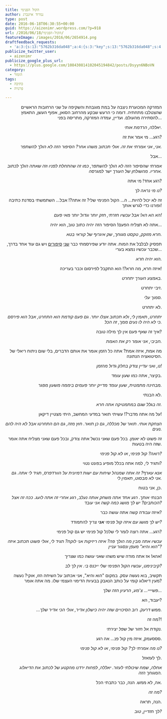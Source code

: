 ```yaml
---
title: הקול הפנימי
author: נמרוד איזנברג
type: post
date: 2016-06-18T06:30:55+00:00
guid: https://aizenimr.wordpress.com/?p=918
url: /2016/06/18/הקול-הפנימי/
featureImage: /images/2016/06/2654914.png
draftfeedback_requests:
  - 'a:3:{s:13:"5762b316da048";a:4:{s:3:"key";s:13:"5762b316da048";s:4:"time";s:10:"1466086166";s:7:"user_id";s:8:"91501967";s:7:"revoked";s:1:"1";}s:13:"5762b3675d88f";a:3:{s:3:"key";s:13:"5762b3675d88f";s:4:"time";s:10:"1466086247";s:7:"user_id";s:8:"91501967";}s:13:"5763fc5fc060d";a:3:{s:3:"key";s:13:"5763fc5fc060d";s:4:"time";s:10:"1466170463";s:7:"user_id";s:8:"91501967";}}'
publicize_twitter_user:
  - aizenimr
publicize_google_plus_url:
  - https://plus.google.com/108430814102045194842/posts/Dsyyn6NBoVN
category:
  - הומור
tags:
  - כתיבה
  - פרנויה

---
```

<p style="text-align:right;" align="justify">
  <span lang="he-IL">המזרקה המכוערת ניצבה על במת מוגבהת והשקיפה על שני הרחובות הראשיים שהצטלבו מתחתיה</span><span lang="en-US">. </span><span lang="he-IL">דומה כי הרעש שבקע מהרחוב הסואן</span><span lang="en-US">, </span><span lang="he-IL">אפוף העשן</span><span lang="en-US">, </span><span lang="he-IL">התאמץ להסתירה מהעולם</span><span lang="en-US">. </span><span lang="he-IL">ועדיין</span><span lang="en-US">, </span><span lang="he-IL">עמדה המזרקה</span><span lang="en-US">, </span><span lang="he-IL">מתריסה בפני&#8230;</span>
</p>

<p style="text-align:right;" align="justify">
  <em>יאללה, הרדמת אותי.</em>
</p>

<p style="text-align:right;" align="justify">
  רגע&#8230; מי אמר את זה?
</p>

<p style="text-align:right;" align="justify">
  <em>אני, אני אמרתי את זה. אולי תכתוב משהו אחר? הסיפור הזה לא הולך להשתפר.</em>
</p>

<p style="text-align:right;" align="justify">
  אבל&#8230;
</p>

<p style="text-align:right;" align="justify">
  <em>אמרתי שהסיפור הזה לא הולך להשתפר, כמו זה שהתחלת לפניו וזה שאתה הולך לכתוב אחריו. מהשולחן של העורך ישר למגרסה.</em>
</p>

<p style="text-align:right;" align="justify">
  רגע אחד! מי אתה?
</p>

<p style="text-align:right;" align="justify">
  <em>נו מי נראה לך?</em>
</p>

<p style="text-align:right;" align="justify">
  זה לא יכול להיות&#8230; ה&#8230; הקול הפנימי שלי? זה אתה?! אבל&#8230; השתמשתי בסדנת כתיבה ופורנו כדי לגרש אותך!
</p>

<p style="text-align:right;" align="justify">
  <em>הא הא הא! אבל עכשיו חזרתי, חזק יותר וגדול יותר מאי פעם!</em>
</p>

<p style="text-align:right;" align="justify">
  אתה לא תצליח הפעם! הסיפור הזה יהיה כתוב טוב, הוא יהיה&#8230;
</p>

<p style="text-align:right;" align="justify">
  <em>חרא מזוקק, טקסט מגוחך, שק איגרוף של קוראי בטא.</em>
</p>

<p style="text-align:right;" align="justify">
  תפסיק לבלבל את המוח. אתה יודע שפירסמתי כבר <a href="/2015/09/07/%d7%9e%d7%a9%d7%95%d7%aa%d7%a7%d7%aa-%d7%a1%d7%99%d7%a4%d7%95%d7%a8/">שני</a> <a href="/2015/12/02/%d7%91%d7%9f-%d7%9b%d7%9c%d7%90%d7%99%d7%99%d7%9d-%d7%a1%d7%99%d7%a4%d7%95%d7%a8/">סיפורים</a> ויש גם עוד אחד בדרך, שכבר עכשיו נמצא בערי&#8230;
</p>

<p style="text-align:right;" align="justify">
  <em>הוא יהיה חרא.</em>
</p>

<p style="text-align:right;" align="justify">
  איזה חרא, מה חרא?! הוא התקבל לפירסום וכבר בעריכה!
</p>

<p style="text-align:right;" align="justify">
  <em>באמצע העורך יתחרט.</em>
</p>

<p style="text-align:right;" align="justify">
  זיבי יתחרט.
</p>

<p style="text-align:right;" align="justify">
  <em>סמוך עלי.</em>
</p>

<p style="text-align:right;" align="justify">
  לא יתחרט.
</p>

<p style="text-align:right;" align="justify">
  <em>יתחרט, תאמין לי, ולא תכתוב אצלו יותר. גם פעם קודמת הוא התחרט, אבל הוא פירסם כי לא היה לו נעים ממך, זה הכל.<br /> </em>
</p>

<p style="text-align:right;" align="justify">
  איך זה שאף פעם אין לך מילה טובה?
</p>

<p style="text-align:right;" align="justify">
  <em>חביבי, אני אומר רק את האמת.</em>
</p>

<p style="text-align:right;" align="justify">
  מה אמת, איזה אמת? אתה כל הזמן אומר את אותם הדברים, בלי שום ניתוח ריאלי של הסיטואציה הנתונה.
</p>

<p style="text-align:right;" align="justify">
  <em>נו, ואני עדיין צודק בחלק גדול מהזמן!</em>
</p>

<p style="text-align:right;" align="justify">
  בקיצר, אתה כמו שעון עומד.
</p>

<p style="text-align:right;" align="justify">
  <em>מבחינה מתמטית, שעון עומד מדייק יותר פעמים ביממה משעון מפגר.</em>
</p>

<p style="text-align:right;" align="justify">
  לא הבנתי.
</p>

<p style="text-align:right;" align="justify">
  <em>זה בגלל שגם במתמטיקה אתה חרא.</em>
</p>

<p style="text-align:right;" align="justify">
  על מה אתה מדבר?! עשיתי תואר במדעי המחשב, היתי מצטיין דיקאן!
</p>

<p style="text-align:right;" align="justify">
  <em>הצחקת אותי. תואר של מכללה, גם כן תואר. חוץ מזה, גם הם התחרטו אבל לא היה להם נעים.</em>
</p>

<p style="text-align:right;" align="justify">
  זה פשוט לא יאומן. בכל פעם שאני נכשל אתה צודק, ובכל פעם שאני מצליח אתה אומר שזה היה בטעות.
</p>

<p style="text-align:right;" align="justify">
  <em>רואה? קול פנימי, או לא קול פנימי?</em>
</p>

<p style="text-align:right;" align="justify">
  ותגיד לי, למה אתה בכלל מופיע בפונט נטוי?
</p>

<p style="text-align:right;" align="justify">
  <em>אנא עארף? זה אתה שמנהל שיחות עם ישות דמיונית על הוורדפרס, תגיד לי אתה. גם אני לא מבסוט, תאמין לי.</em>
</p>

<p style="text-align:right;" align="justify">
  כן, אני בטוח.
</p>

<p style="text-align:right;" align="justify">
  <em>הבנתי אותך. רגע אחד אתה משחק אותה נעלב, רגע אחרי זה אתה לועג. ככה זה אצל הכותבים? יש לך מושג כמה קשה אני עובד?</em>
</p>

<p style="text-align:right;" align="justify">
  איזה עבודה קשה אתה עושה כבר?
</p>

<p style="text-align:right;" align="justify">
  <em>יש לך מושג עם איזה קול פנימי <strong>אני</strong> צריך להתמודד?</em>
</p>

<p style="text-align:right;" align="justify">
  רגע&#8230; אתה רוצה לומר לי שלכל קול פנימי יש גם קול פנימי?
</p>

<p style="text-align:right;" align="justify">
  <em>עכשיו אתה מבין מה הולך פה? איזה ריזיקות אני לוקח? תגיד לי, אולי פשוט תכתוב איזה "הוא והיא" מעפן ונסגור עניין?</em>
</p>

<p style="text-align:right;" align="justify">
  אהא! אז אתה מודה שיש משהו שאני עושה כמו שצריך!
</p>

<p style="text-align:right;" align="justify">
  <em>קיבינימט, עכשיו הקול הפנימי שלי ייכנס בי. אין לך לב?</em>
</p>

<p style="text-align:right;" align="justify">
  תקשיב, בוא נעשה עסק. במקום "הוא והיא", אני אכתוב על השיחה הזו, אוקי? נעשה מעין דיאלוג קומי על כותב הנאבק בבעיות הדימוי העצמי שלו. מה אתה אומר?
</p>

<p style="text-align:right;" align="justify">
  <em>פשיייי&#8230; צ'מע, הרעיון הזה שלך&#8230;</em>
</p>

<p style="text-align:right;" align="justify">
  יעבוד, הא?
</p>

<p style="text-align:right;" align="justify">
  <em>&#8230;ממש דרעק. רוב הסיכויים שזה יהיה כישלון אדיר, אולי הכי אדיר שלך.</em>
</p>

<p style="text-align:right;" align="justify">
  מה זה?!
</p>

<p style="text-align:right;" align="justify">
  <em>נקודת אל חזור של שפל יצירתי.</em>
</p>

<p style="text-align:right;" align="justify">
  סססעמק, איזה מין קול פנ&#8230; אה רגע.
</p>

<p style="text-align:right;" align="justify">
  <em>נו מה אמרתי לך? קול פנימי, או לא קול פנימי?</em>
</p>

<p style="text-align:right;" align="justify">
  לך לעזאזל.
</p>

<p style="text-align:right;" align="justify">
  <em>אחלה, שמח שיכולתי לעזור. יאללה, לפחות ירדנו מהקטע של לכתוב את הדיאלוג המגוחך הזה.</em>
</p>

<p style="text-align:right;" align="justify">
  אה, לא ממש. הנה, כבר כתבתי הכל.
</p>

<p style="text-align:right;" align="justify">
  <em>מה זה?</em>
</p>

<p style="text-align:right;" align="justify">
  הנה, תראה.
</p>

<p style="text-align:right;" align="justify">
  <em>לך תזדיין, טוב?<br /> </em>
</p>